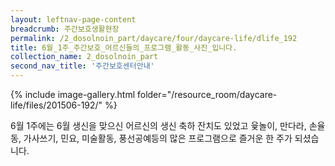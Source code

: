 ```yaml
--- 
layout: leftnav-page-content 
breadcrumb: 주간보호생활현장 
permalink: /2_dosolnoin_part/daycare/four/daycare-life/dlife_192
title: 6월_1주_주간보호_어르신들의_프로그램_활동_사진_입니다.
collection_name: 2_dosolnoin_part
second_nav_title: '주간보호센터안내' 
---
```

{% include image-gallery.html folder="/resource_room/daycare-life/files/201506-192/" %}











6월 1주에는 6월 생신을 맞으신 어르신의 생신 축하 잔치도 있었고 윷놀이, 만다라, 손율동, 가사쓰기, 민요, 미술활동, 풍선공예등의 많은 프로그램으로 즐거운 한 주가 되셨습니다.